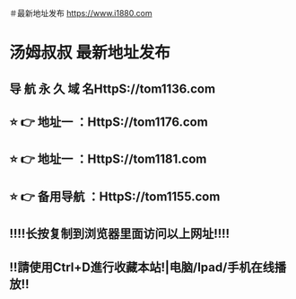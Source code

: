 ＃最新地址发布
https://www.i1880.com
# 汤姆叔叔 最新地址发布 
## 导 航 永 久 域 名HttpS://tom1136.com
## ⭐️ 👉 地址一 ：HttpS://tom1176.com
## ⭐️ 👉 地址一 ：HttpS://tom1181.com
## ⭐️ 👉 备用导航 ：HttpS://tom1155.com
## ‼️‼️长按复制到浏览器里面访问以上网址‼️‼️
## ‼️請使用Ctrl+D進行收藏本站!|电脑/Ipad/手机在线播放‼️
